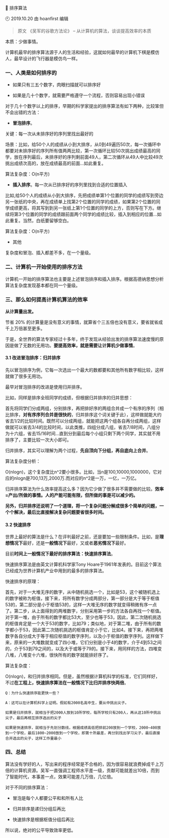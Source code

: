 🐾 排序算法

🕘 2019.10.20 由 hoanfirst 编辑

> 原文 《吴军的谷歌方法论》 – 从计算机的算法，谈谈提高效率的本质

本质：少做事情。

计算机最早的排序算法源于人的生活和经验，这就如何最早的计算机下棋是模仿人，最早设计的飞行器是模仿鸟一样。

### 一、人类是如何排序的

- 如果只有三五个数字，肉眼扫描就可以排序好

- 如果是几十个数字，就需要严格遵守一个流程，否则容易出现小错误

对于几十个数字以上的排序，早期的科学家提出的排序算法有如下两种，比较笨但不会出错的方法：

- **冒泡排序**。

关键：每一次从未排序好的序列里找出最好的

场景：比如，给50个人的成绩从小到大排序，从0到49遍历50次，每一次循环中都要对未排序好的序列所有值两两比较，第一次循环比较50次挑出成绩最高的同学，放在序列最后，未排序好的序列剩前面49人，第二次循环从49人中比较49次挑出成绩次高的，放在成绩最高的前面...如此重复。

算法复杂度：O(n平方)

- **插入排序**。每一次从已排序好的序列里找到合适的位置插入

比如,给50个人的成绩从小到大排序，先把成绩单第1个位置的同学的成绩写到旁边另一张纸的中央，再在成绩单上找第2个位置的同学的成绩，如果第2个位置的同学成绩更高，将其写到到另一张纸上第1个位置的同学的上方，否则写在下方。继续将第3个位置的同学的成绩跟前面两个同学的成绩比较，插入到相应的位置...如此重复。当然，白纸要留够空白。

算法复杂度：O(n平方)

- 其他

复杂度和冒泡、插入都差不多，在一个量级。


### 二、计算机一开始使用的排序方法

计算机一开始的排序算法也主要是上述冒泡排序和插入排序。根据高德纳思想分析算法复杂度发现基本都在同一个量级。


### 三、那么如何提高计算机算法的效率

**从计算量出发。**

节省 20% 的计算量是没有意义的事情，就算省个三五倍也没有意义，要省就省成千上万倍甚至更多。

于是，全世界的算法专家经过十多年，终于发现从经验出发的排序算法速度慢的原因是做了无数的无用功。**要提高效率，就是需要让计算机少做事情**。

#### 3.1 改进冒泡排序：归并排序

先以冒泡排序为例，它每一次选出一个最大的数都要和其他所有数字相比较，这样就做了很多无用功。

最早对冒泡排序的改进是使用归并排序。

比如，同样是排序全班同学的成绩，但根据归并排序的归并思想：

首先将同学们分成两组，分别排序，再把排好序的两组合并成一个有序的序列（相比排序，**对有序序列合并是很快的**，归并排序这个词关键于此），这样做就能大约省去1/2的比较时间。既然可以分成两组，就能把这两个组各自再分成两组，这样做就可以省去3/4的比较时间，以此类推，四组分成八组，省去7/8时间，八组分为十六组，省去15/16时间...直到分到最后每个小组只剩下两个同学，其实就不用排序了，主要比较一次大小即可。

归并排序，其实可以理解为两个过程，**先自顶向下分组，再自底向上合并**。

算法复杂度分析：

O(nlogn)，这个复杂度比n^2要小很多。比如，当n是100,10000,1000000，它对应的nlogn是700,13万,2000万.而对应的n^2是一万，一亿，一万亿。

归并排序算法为什么效率提高这么多？因为它少做了很多并不需要做的比较。**效率=产出/所做的事情。人的产能可能有限，但所做的事是可以减少的。**

**另外，归并排序还说明了一个道理，将一个复杂问题分解成很多个简单的问题，一个个解决，最后比直接解决复杂问题要省很多时间。**

#### 3.2 快速排序

世界上最好的算法是什么？在评判最好之前，还是要加一些限制条件。比如，是**理想情况下**最好，还是**一般情况下**最好，又或者**恶劣情况下**最好。

目前**时间上一般情况下最好的排序算法：快速排序算法**。

快速排序算法是由英文计算机科学家Tony Hoare于1961年发表的。目前这个算法已经成为世界计算机产业中用到的最多的排序算法。

快速排序的原理：

首先，对于一大堆无序的数字，从中随机挑选一个，比如是53，这个被随机选上的数字被称为枢值，接下来，将所有数字分成两部分，第一部分是大于等于枢值53的，第二部分是小于枢值53的，这样一大堆无序的数字就变得稍微有序一点了。第二步，从上面得到的两堆数字，分别采用第一步的方法各自再找一个枢值。对于第一堆，由于所有的数字都比53大，至少也等于53，因此，第二次随机挑选的枢值肯定是一个大于53的数字，比如79；类似地，对于第二堆，由于所有的数字都小于53，因此第二次随机挑选的枢值肯定小于它，比如4。接下来，再把两堆数字各自分成大于等于相应枢值的数字序列，以及小于枢值的数字序列。这样做下来，原来的一大堆数就变成了四小堆，它们分别是小于4的数字，介于4到53之间的，介于53到79之间的，以及大于或等于79的。接下来，用同样的方法，四堆变八堆，八堆变十六堆，很快所有的数字就能排好序了。

算法复杂度：

O(nlogn)，和归并排序相同。但是，虽然根据计算机科学的标准，它们同样好，不过**在工程上，快速排序算法在一般情况下比归并排序快两倍**。

```
Q：为什么快速排序能更快一些？

A：这可以在计算机科学上证明。假如有2000名高中生，要从中挑出尖子。

如果是归并排序，就相当于把2000人放到10所学校，每所学校只有200人，再从这10所中挑出尖子，最后再相互排序选出的尖子

如果是快速排序，就相当于先划分数线，根据成绩高低把排前200放到一个学校，2000~400放到一个学校，最后1800~2000放到一个学校，即第十所最差，再分别找出学习尖子，最后直接合并选出的尖子，这样工作量最小

```



### 四、总结

算法没有学好的人，写出来的程序经常是不合格的，因为很容易就浪费掉成千上万倍的计算机资源。吴军一直强调工程师水平差一级，贡献可能就差出10倍，而到了智能时代，本事差一点，效果可能差几万倍，几亿倍。

对于不同的排序算法：

- 冒泡是每个人都要公平和和所有人比

- 归并排序是递归分组后再比

- 快速排序是根据枢值分组后再比

所以说，绝对的公平导致效率更低。
